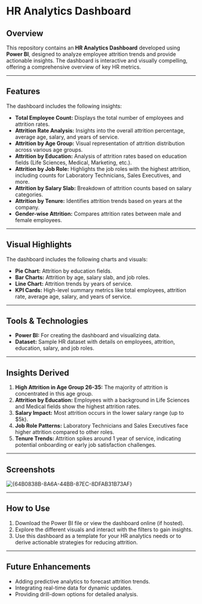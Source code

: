 # HR Analytics Dashboard

## Overview
This repository contains an **HR Analytics Dashboard** developed using **Power BI**, designed to analyze employee attrition trends and provide actionable insights. The dashboard is interactive and visually compelling, offering a comprehensive overview of key HR metrics.

---

## Features
The dashboard includes the following insights:
- **Total Employee Count:** Displays the total number of employees and attrition rates.
- **Attrition Rate Analysis:** Insights into the overall attrition percentage, average age, salary, and years of service.
- **Attrition by Age Group:** Visual representation of attrition distribution across various age groups.
- **Attrition by Education:** Analysis of attrition rates based on education fields (Life Sciences, Medical, Marketing, etc.).
- **Attrition by Job Role:** Highlights the job roles with the highest attrition, including counts for Laboratory Technicians, Sales Executives, and more.
- **Attrition by Salary Slab:** Breakdown of attrition counts based on salary categories.
- **Attrition by Tenure:** Identifies attrition trends based on years at the company.
- **Gender-wise Attrition:** Compares attrition rates between male and female employees.

---

## Visual Highlights
The dashboard includes the following charts and visuals:
- **Pie Chart:** Attrition by education fields.
- **Bar Charts:** Attrition by age, salary slab, and job roles.
- **Line Chart:** Attrition trends by years of service.
- **KPI Cards:** High-level summary metrics like total employees, attrition rate, average age, salary, and years of service.

---

## Tools & Technologies
- **Power BI:** For creating the dashboard and visualizing data.
- **Dataset:** Sample HR dataset with details on employees, attrition, education, salary, and job roles.

---

## Insights Derived
1. **High Attrition in Age Group 26-35:** The majority of attrition is concentrated in this age group.
2. **Attrition by Education:** Employees with a background in Life Sciences and Medical fields show the highest attrition rates.
3. **Salary Impact:** Most attrition occurs in the lower salary range (up to $5k).
4. **Job Role Patterns:** Laboratory Technicians and Sales Executives face higher attrition compared to other roles.
5. **Tenure Trends:** Attrition spikes around 1 year of service, indicating potential onboarding or early job satisfaction challenges.

---

## Screenshots
![{64B0838B-8A6A-44BB-87EC-8DFAB31B73AF}](https://github.com/user-attachments/assets/32ac6c92-6dda-4d7d-94b7-37a321089665)

---

## How to Use
1. Download the Power BI file or view the dashboard online (if hosted).
2. Explore the different visuals and interact with the filters to gain insights.
3. Use this dashboard as a template for your HR analytics needs or to derive actionable strategies for reducing attrition.

---

## Future Enhancements
- Adding predictive analytics to forecast attrition trends.
- Integrating real-time data for dynamic updates.
- Providing drill-down options for detailed analysis.

